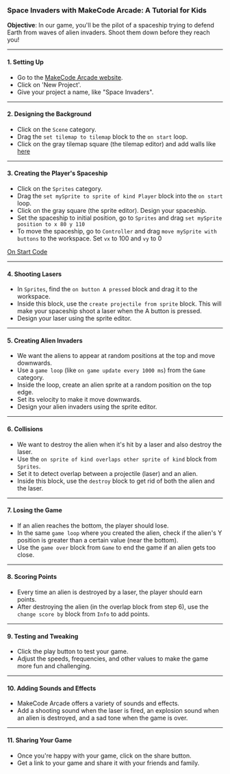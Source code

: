 
### Space Invaders with MakeCode Arcade: A Tutorial for Kids

**Objective**: In our game, you'll be the pilot of a spaceship trying to defend Earth from waves of alien invaders. Shoot them down before they reach you!

----------

#### 1. **Setting Up**

-   Go to the [MakeCode Arcade website](https://arcade.makecode.com/).
-   Click on 'New Project'.
-   Give your project a name, like "Space Invaders".

----------

#### 2. **Designing the Background**

-   Click on the `Scene` category.
-   Drag the `set tilemap to tilemap` block to the `on start` loop.
-   Click on the gray tilemap square (the tilemap editor) and add walls like [here](https://github.com/t2o2/makecode-space-invader/blob/main/imgs/wall.png?raw=true) 

----------

#### 3. **Creating the Player's Spaceship**

-   Click on the `Sprites` category.
-   Drag the `set mySprite to sprite of kind Player` block into the `on start` loop.
-   Click on the gray square (the sprite editor). Design your spaceship.
-   Set the spaceship to initial position, go to `Sprites` and drag `set mySprite position to x 80 y 110`
-   To move the spaceship, go to `Controller` and drag `move mySprite with buttons` to the workspace. Set `vx` to 100 and `vy` to 0

[On Start Code](https://github.com/t2o2/makecode-space-invader/blob/main/imgs/on_start.png?raw=true)

----------

#### 4. **Shooting Lasers**

-   In `Sprites`, find the `on button A pressed` block and drag it to the workspace.
-   Inside this block, use the `create projectile from sprite` block. This will make your spaceship shoot a laser when the A button is pressed.
-   Design your laser using the sprite editor.

----------

#### 5. **Creating Alien Invaders**

-   We want the aliens to appear at random positions at the top and move downwards.
-   Use a `game loop` (like `on game update every 1000 ms`) from the `Game` category.
-   Inside the loop, create an alien sprite at a random position on the top edge.
-   Set its velocity to make it move downwards.
-   Design your alien invaders using the sprite editor.

----------

#### 6. **Collisions**

-   We want to destroy the alien when it's hit by a laser and also destroy the laser.
-   Use the `on sprite of kind overlaps other sprite of kind` block from `Sprites`.
-   Set it to detect overlap between a projectile (laser) and an alien.
-   Inside this block, use the `destroy` block to get rid of both the alien and the laser.

----------

#### 7. **Losing the Game**

-   If an alien reaches the bottom, the player should lose.
-   In the same `game loop` where you created the alien, check if the alien's Y position is greater than a certain value (near the bottom).
-   Use the `game over` block from `Game` to end the game if an alien gets too close.

----------

#### 8. **Scoring Points**

-   Every time an alien is destroyed by a laser, the player should earn points.
-   After destroying the alien (in the overlap block from step 6), use the `change score by` block from `Info` to add points.

----------

#### 9. **Testing and Tweaking**

-   Click the play button to test your game.
-   Adjust the speeds, frequencies, and other values to make the game more fun and challenging.

----------

#### 10. **Adding Sounds and Effects**

-   MakeCode Arcade offers a variety of sounds and effects.
-   Add a shooting sound when the laser is fired, an explosion sound when an alien is destroyed, and a sad tone when the game is over.

----------

#### 11. **Sharing Your Game**

-   Once you're happy with your game, click on the share button.
-   Get a link to your game and share it with your friends and family.